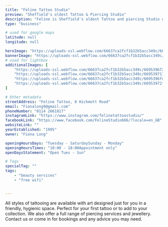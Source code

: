 ```yaml
---
title: "Feline Tattoo Studio"
preview: "Sheffield's oldest Tattoo & Piercing Studio"
description: "Feline is Sheffield's oldest Tattoo and piercing Studio open in 1995 by Fiona Long, an international award winning tattoo artist. Feline offers all styles of tattooing alongside head and body piercings."
type: "business"

# used for google maps
latitude: null
longitude: null

heroImage: "https://uploads-ssl.webflow.com/66637ca2fcf1b32b5acc349c/66953956c4085d768a65fb4e_IMG_4789%20-%20Fiona%20Long.jpeg"
bannerImage: "https://uploads-ssl.webflow.com/66637ca2fcf1b32b5acc349c/6695395ecf5d436c2f3a2aa4_IMG_3769%20-%20Fiona%20Long.jpeg"
# used for lightbox
additionalImages: [
    "https://uploads-ssl.webflow.com/66637ca2fcf1b32b5acc349c/6695396f2e0d4cf9a0e85437_57C35366-39F2-4B69-BD89-3DBAD015C498%20-%20Fiona%20Long.jpeg",
    "https://uploads-ssl.webflow.com/66637ca2fcf1b32b5acc349c/66953971100f93b37946cbbc_IMG_5371%20-%20Fiona%20Long.jpeg",
    "https://uploads-ssl.webflow.com/66637ca2fcf1b32b5acc349c/6695396fd2a7dd03f029b1d0_IMG_5452%20-%20Fiona%20Long.jpeg",
    "https://uploads-ssl.webflow.com/66637ca2fcf1b32b5acc349c/66953972facc5ab36f2cb0d5_Screenshot%202024-07-15%20at%2015.34.25.png"
]

# Other metadata
streetAddress: "Feline Tattoo, 8 Hickmott Road"
email: "Fionalong9@gmail.com"
phoneNumber: "0114 2661817"
instagramLink: "https://www.instagram.com/felinetattoostudio/"
facebookLink: "https://www.facebook.com/FelineStudio666/?locale=en_GB"
websiteLink: ""
yearEstablished: "1995"
owner: "Fiona Long"

openingHoursDays: "Tuesday - SaturdaySunday - Monday"
openingHoursTimes: "10:00 - 18:00Appointment only"
openDaysStatement: "Open Tues - Sun"

# Tags
specialTag: ""
tags:
    - "beauty services"
    - "free wifi"


---
```



All styles of tattooing are available with art designed just for you in a friendly, hygienic space.
Perfect for your first tattoo or to add to your collection.
We also offer a full range of piercing services and jewellery.
Contact us or come in for bookings and any advice you may need.


